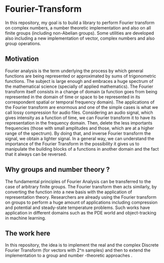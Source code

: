 # Fourier-Transform
In this repository, my goal is to build a library to perform Fourier transform on complex numbers, a number theoretic implementation and also on all finite groups (including non-Abelian groups). Some utilities are developed also including a new implementation of vector, complex numbers and also group operations.

## Motivation
Fourier analysis is the term underlying the process by which general functions are being represented or approximated by sums of trigonometric functions. The subject is large enough and embraces a huge spectrum of the mathematical science (specially of applied mathematics). The Fourier transform itself consists in a change of domain (a function goes from being represented in the domain of time or space to be represented in its correspondent spatial or temporal frequency domain). 
The applications of the Fourier transform are enormous and one of the simple cases is what we call lossy compression for audio files. Considering an audio signal, which gives intensity as a function of time, we can Fourier transform it to have its representation in the frequency domain. Then, delete the less importants frequencies (those with small amplitudes and those, which are at a higher range of the spectrum). By doing that, and inverse Fourier transform the signal, we obtain a lighter signal.
In a general way, we can understand the importance of the Fourier Transform in the possibility it gives us to manipulate the building blocks of a functions in another domain and the fact that it always can be reversed.

## Why groups and number theory ?
The fundamental principles of Fourier Analysis can be transferred to the case of arbitrary finite groups. The Fourier transform then acts similarly, by converting the function into a new basis with the application of representation theory. Researchers are already using the Fourier transform on groups to perform a huge amount of applications including compression and potential and steady-state temperature problems. Such works have application in different domains such as the PDE world and object-tracking in machine learning. 


## The work here 
In this repository, the idea is to implement the real and the complex Discrete Fourier Transform (for vectors with 2^n samples) and then to extend the implementation to a group and number -theoretic approaches . 
